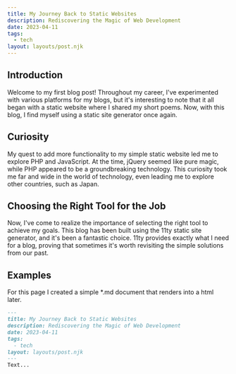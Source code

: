 ```yaml
---
title: My Journey Back to Static Websites 
description: Rediscovering the Magic of Web Development
date: 2023-04-11
tags:
  - tech
layout: layouts/post.njk
---
```

## Introduction
Welcome to my first blog post! Throughout my career, I've experimented with various platforms for my blogs, but it's interesting to note that it all began with a static website where I shared my short poems. Now, with this blog, I find myself using a static site generator once again.

## Curiosity

My quest to add more functionality to my simple static website led me to explore PHP and JavaScript. At the time, jQuery seemed like pure magic, while PHP appeared to be a groundbreaking technology. This curiosity took me far and wide in the world of technology, even leading me to explore other countries, such as Japan.

## Choosing the Right Tool for the Job

Now, I've come to realize the importance of selecting the right tool to achieve my goals. This blog has been built using the 11ty static site generator, and it's been a fantastic choice. 11ty provides exactly what I need for a blog, proving that sometimes it's worth revisiting the simple solutions from our past.

## Examples
For this page I created a simple *.md document that renders into a html later. 
``` markdown
---
title: My Journey Back to Static Websites 
description: Rediscovering the Magic of Web Development
date: 2023-04-11
tags:
  - tech
layout: layouts/post.njk
---
Text...
```
